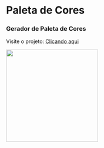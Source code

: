 # Paleta de Cores
<h3>Gerador de Paleta de Cores</h3>

Visite o projeto: <a href="https://wictorluciano.github.io/Gerador-de-Paleta-de-Cores/" target="_blank">Clicando aqui</a> 

<a href="https://wictorluciano.github.io/Gerador-de-Paleta-de-Cores/"><img src="img-readme" width="250px"></a>